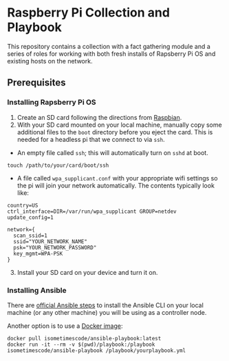 # Raspberry Pi Collection and Playbook

This repository contains a collection with a fact gathering module and a series of roles for working with both fresh installs of Rapsberry Pi OS and existing hosts on the network.

## Prerequisites

### Installing Rapsberry Pi OS

1. Create an SD card following the directions from [Raspbian](https://www.raspberrypi.org/software/).
2. With your SD card mounted on your local machine, manually copy some additional files to the `boot` directory before you eject the card. This is needed for a headless pi that we connect to via `ssh`.
- An empty file called `ssh`; this will automatically turn on `sshd` at boot.
```
touch /path/to/your/card/boot/ssh
```
- A file called `wpa_supplicant.conf` with your appropriate wifi settings so the pi will join your network automatically. The contents typically look like:
```
country=US
ctrl_interface=DIR=/var/run/wpa_supplicant GROUP=netdev
update_config=1

network={
  scan_ssid=1
  ssid="YOUR_NETWORK_NAME"
  psk="YOUR_NETWORK_PASSWORD"
  key_mgmt=WPA-PSK
}
```
3. Install your SD card on your device and turn it on.


### Installing Ansible

There are [official Ansible steps](https://docs.ansible.com/ansible/latest/installation_guide/index.html) to install the Ansible CLI on your local machine (or any other machine) you will be using as a controller node.

Another option is to use a [Docker image](https://github.com/isometimescode/docker-ansible-playbook):

```
docker pull isometimescode/ansible-playbook:latest
docker run -it --rm -v $(pwd)/playbook:/playbook isometimescode/ansible-playbook /playbook/yourplaybook.yml
```
